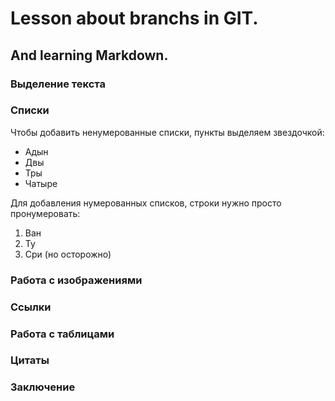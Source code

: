 # Lesson about branchs in GIT. 

## And learning Markdown.

### Выделение текста

### Списки
Чтобы добавить ненумерованные списки, пункты выделяем звездочкой: 

* Адын
* Двы
* Тры
* Чатыре

Для добавления нумерованных списков, строки нужно просто пронумеровать:

1. Ван
2. Ту
3. Сри (но осторожно)
### Работа с изображениями

### Ссылки

### Работа с таблицами

### Цитаты

### Заключение
